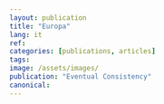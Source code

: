 ```yaml
---
layout: publication
title: "Europa"
lang: it
ref:
categories: [publications, articles]
tags:
image: /assets/images/
publication: "Eventual Consistency"
canonical: 
---
```

